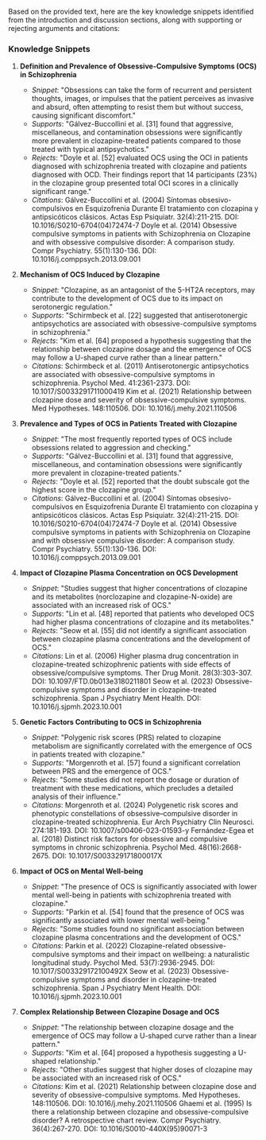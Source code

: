 Based on the provided text, here are the key knowledge snippets identified from the introduction and discussion sections, along with supporting or rejecting arguments and citations:

### Knowledge Snippets

1. **Definition and Prevalence of Obsessive-Compulsive Symptoms (OCS) in Schizophrenia**
   - *Snippet*: "Obsessions can take the form of recurrent and persistent thoughts, images, or impulses that the patient perceives as invasive and absurd, often attempting to resist them but without success, causing significant discomfort."
   - *Supports*: "Gálvez-Buccollini et al. [31] found that aggressive, miscellaneous, and contamination obsessions were significantly more prevalent in clozapine-treated patients compared to those treated with typical antipsychotics."
   - *Rejects*: "Doyle et al. [52] evaluated OCS using the OCI in patients diagnosed with schizophrenia treated with clozapine and patients diagnosed with OCD. Their findings report that 14 participants (23%) in the clozapine group presented total OCI scores in a clinically significant range."
   - *Citations*: Gálvez-Buccollini et al. (2004) Síntomas obsesivo-compulsivos en Esquizofrenia Durante El tratamiento con clozapina y antipsicóticos clásicos. Actas Esp Psiquiatr. 32(4):211-215. DOI: 10.1016/S0210-6704(04)72474-7
     Doyle et al. (2014) Obsessive compulsive symptoms in patients with Schizophrenia on Clozapine and with obsessive compulsive disorder: A comparison study. Compr Psychiatry. 55(1):130-136. DOI: 10.1016/j.comppsych.2013.09.001

2. **Mechanism of OCS Induced by Clozapine**
   - *Snippet*: "Clozapine, as an antagonist of the 5-HT2A receptors, may contribute to the development of OCS due to its impact on serotonergic regulation."
   - *Supports*: "Schirmbeck et al. [22] suggested that antiserotonergic antipsychotics are associated with obsessive-compulsive symptoms in schizophrenia."
   - *Rejects*: "Kim et al. [64] proposed a hypothesis suggesting that the relationship between clozapine dosage and the emergence of OCS may follow a U-shaped curve rather than a linear pattern."
   - *Citations*: Schirmbeck et al. (2011) Antiserotonergic antipsychotics are associated with obsessive-compulsive symptoms in schizophrenia. Psychol Med. 41:2361-2373. DOI: 10.1017/S0033291711000419
     Kim et al. (2021) Relationship between clozapine dose and severity of obsessive-compulsive symptoms. Med Hypotheses. 148:110506. DOI: 10.1016/j.mehy.2021.110506

3. **Prevalence and Types of OCS in Patients Treated with Clozapine**
   - *Snippet*: "The most frequently reported types of OCS include obsessions related to aggression and checking."
   - *Supports*: "Gálvez-Buccollini et al. [31] found that aggressive, miscellaneous, and contamination obsessions were significantly more prevalent in clozapine-treated patients."
   - *Rejects*: "Doyle et al. [52] reported that the doubt subscale got the highest score in the clozapine group."
   - *Citations*: Gálvez-Buccollini et al. (2004) Síntomas obsesivo-compulsivos en Esquizofrenia Durante El tratamiento con clozapina y antipsicóticos clásicos. Actas Esp Psiquiatr. 32(4):211-215. DOI: 10.1016/S0210-6704(04)72474-7
     Doyle et al. (2014) Obsessive compulsive symptoms in patients with Schizophrenia on Clozapine and with obsessive compulsive disorder: A comparison study. Compr Psychiatry. 55(1):130-136. DOI: 10.1016/j.comppsych.2013.09.001

4. **Impact of Clozapine Plasma Concentration on OCS Development**
   - *Snippet*: "Studies suggest that higher concentrations of clozapine and its metabolites (norclozapine and clozapine-N-oxide) are associated with an increased risk of OCS."
   - *Supports*: "Lin et al. [48] reported that patients who developed OCS had higher plasma concentrations of clozapine and its metabolites."
   - *Rejects*: "Seow et al. [55] did not identify a significant association between clozapine plasma concentrations and the development of OCS."
   - *Citations*: Lin et al. (2006) Higher plasma drug concentration in clozapine-treated schizophrenic patients with side effects of obsessive/compulsive symptoms. Ther Drug Monit. 28(3):303-307. DOI: 10.1097/FTD.0b013e3180211801
     Seow et al. (2023) Obsessive-compulsive symptoms and disorder in clozapine-treated schizophrenia. Span J Psychiatry Ment Health. DOI: 10.1016/j.sjpmh.2023.10.001

5. **Genetic Factors Contributing to OCS in Schizophrenia**
   - *Snippet*: "Polygenic risk scores (PRS) related to clozapine metabolism are significantly correlated with the emergence of OCS in patients treated with clozapine."
   - *Supports*: "Morgenroth et al. [57] found a significant correlation between PRS and the emergence of OCS."
   - *Rejects*: "Some studies did not report the dosage or duration of treatment with these medications, which precludes a detailed analysis of their influence."
   - *Citations*: Morgenroth et al. (2024) Polygenetic risk scores and phenotypic constellations of obsessive–compulsive disorder in clozapine-treated schizophrenia. Eur Arch Psychiatry Clin Neurosci. 274:181-193. DOI: 10.1007/s00406-023-01593-y
     Fernández-Egea et al. (2018) Distinct risk factors for obsessive and compulsive symptoms in chronic schizophrenia. Psychol Med. 48(16):2668-2675. DOI: 10.1017/S003329171800017X

6. **Impact of OCS on Mental Well-being**
   - *Snippet*: "The presence of OCS is significantly associated with lower mental well-being in patients with schizophrenia treated with clozapine."
   - *Supports*: "Parkin et al. [54] found that the presence of OCS was significantly associated with lower mental well-being."
   - *Rejects*: "Some studies found no significant association between clozapine plasma concentrations and the development of OCS."
   - *Citations*: Parkin et al. (2022) Clozapine-related obsessive-compulsive symptoms and their impact on wellbeing: a naturalistic longitudinal study. Psychol Med. 53(7):2936-2945. DOI: 10.1017/S003329172100492X
     Seow et al. (2023) Obsessive-compulsive symptoms and disorder in clozapine-treated schizophrenia. Span J Psychiatry Ment Health. DOI: 10.1016/j.sjpmh.2023.10.001

7. **Complex Relationship Between Clozapine Dosage and OCS**
   - *Snippet*: "The relationship between clozapine dosage and the emergence of OCS may follow a U-shaped curve rather than a linear pattern."
   - *Supports*: "Kim et al. [64] proposed a hypothesis suggesting a U-shaped relationship."
   - *Rejects*: "Other studies suggest that higher doses of clozapine may be associated with an increased risk of OCS."
   - *Citations*: Kim et al. (2021) Relationship between clozapine dose and severity of obsessive-compulsive symptoms. Med Hypotheses. 148:110506. DOI: 10.1016/j.mehy.2021.110506
     Ghaemi et al. (1995) Is there a relationship between clozapine and obsessive-compulsive disorder? A retrospective chart review. Compr Psychiatry. 36(4):267-270. DOI: 10.1016/S0010-440X(95)90071-3